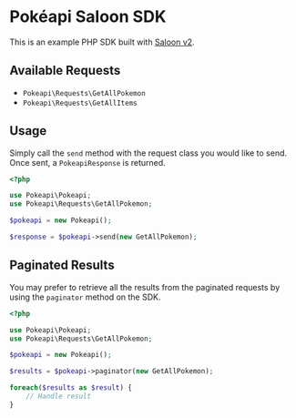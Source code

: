 # Pokéapi Saloon SDK

This is an example PHP SDK built with [Saloon v2](https://sammyjo20/saloon). 

## Available Requests
- `Pokeapi\Requests\GetAllPokemon`
- `Pokeapi\Requests\GetAllItems`

## Usage

Simply call the `send` method with the request class you would like to send. Once sent, a `PokeapiResponse` is returned.

```php
<?php

use Pokeapi\Pokeapi;
use Pokeapi\Requests\GetAllPokemon;

$pokeapi = new Pokeapi();

$response = $pokeapi->send(new GetAllPokemon);
```

## Paginated Results
You may prefer to retrieve all the results from the paginated requests by using the `paginator` method on the SDK.

```php
<?php

use Pokeapi\Pokeapi;
use Pokeapi\Requests\GetAllPokemon;

$pokeapi = new Pokeapi();

$results = $pokeapi->paginator(new GetAllPokemon);

foreach($results as $result) {
    // Handle result
}
```
